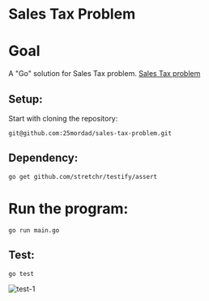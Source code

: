 # Sales Tax Problem

# Goal
A "Go" solution for Sales Tax problem.
[Sales Tax problem](problem.md)

## Setup:

Start with cloning the repository:

`git@github.com:25mordad/sales-tax-problem.git`


## Dependency:

`go get github.com/stretchr/testify/assert`


# Run the program:

`go run main.go`

## Test:

`go test`

![test-1](https://i.imgur.com/O07vG5K.png)
